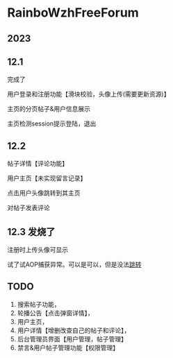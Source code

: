 # RainboWzhFreeForum

## 2023
## 12.1
完成了

用户登录和注册功能【滑块校验，头像上传(需要更新资源)】

主页的分页帖子&用户信息展示

主页检测session提示登陆，退出

## 12.2 
帖子详情【评论功能】

用户主页【未实现留言记录】

点击用户头像跳转到其主页

对帖子发表评论

## 12.3 发烧了
注册时上传头像可显示

试了试AOP捕获异常。可以是可以，但是没法[跳转](src/main/java/com/acn/controller/GlobalExceptionHandler.java)

## TODO
1. 搜索帖子功能，
2. 轮播公告【点击弹窗详情】，
3. 用户主页，
4. 用户详情【增删改查自己的帖子和评论】，
5. 后台管理员界面【用户管理，帖子管理】
6. 禁言&用户帖子管理功能【权限管理】